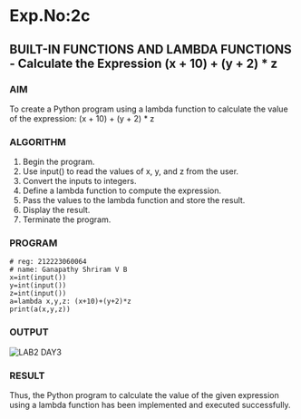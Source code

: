 # Exp.No:2c
## BUILT-IN FUNCTIONS AND LAMBDA FUNCTIONS - Calculate the Expression (x + 10) + (y + 2) * z 


### AIM  
To create a Python program using a lambda function to calculate the value of the expression:
(x + 10) + (y + 2) * z

### ALGORITHM
1.	Begin the program.
2.	Use input() to read the values of x, y, and z from the user.
3.	Convert the inputs to integers.
4.	Define a lambda function to compute the expression.
5.	Pass the values to the lambda function and store the result.
6.	Display the result.
7.	Terminate the program.


### PROGRAM

```
# reg: 212223060064
# name: Ganapathy Shriram V B
x=int(input())
y=int(input())
z=int(input())
a=lambda x,y,z: (x+10)+(y+2)*z
print(a(x,y,z))
```

### OUTPUT

![LAB2 DAY3](https://github.com/user-attachments/assets/19041023-a316-4e34-93ad-68cb81073cdc)


### RESULT
Thus, the Python program to calculate the value of the given expression using a lambda function has been implemented and executed successfully.
